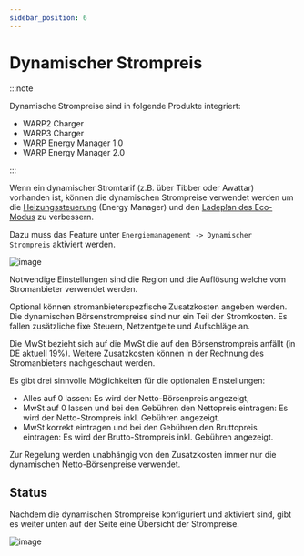 ```yaml
---
sidebar_position: 6
---
```


# Dynamischer Strompreis

:::note

Dynamische Strompreise sind in folgende Produkte integriert:

* WARP2 Charger
* WARP3 Charger
* WARP Energy Manager 1.0
* WARP Energy Manager 2.0

:::

Wenn ein dynamischer Stromtarif (z.B. über Tibber oder Awattar) vorhanden ist, können die dynamischen Strompreise verwendet werden um die [Heizungssteuerung](/warp_energy_manager/heating.md) (Energy Manager) und den [Ladeplan des Eco-Modus](/warp_charger/eco_mode.md) zu verbessern.

Dazu muss das Feature unter `Energiemanagement -> Dynamischer Strompreis` aktiviert werden.

![image](/img/dynamic_tariffs/configuration.png)

Notwendige Einstellungen sind die Region und die Auflösung welche vom Stromanbieter verwendet werden.

Optional können stromanbieterspezfische Zusatzkosten angeben werden. Die dynamischen Börsenstrompreise sind nur ein Teil der Strom­kosten. Es fallen zu­sätzliche fixe Steuern, Netzentgelte und Aufschläge an.

Die MwSt bezieht sich auf die MwSt die auf den Börsenstrompreis anfällt (in DE aktuell 19%). Weitere Zusatzkosten können in der Rechnung des Stromanbieters nachgeschaut werden.

Es gibt drei sinnvolle Möglichkeiten für die optionalen Einstellungen:

* Alles auf 0 lassen: Es wird der Netto-Börsenpreis angezeigt,
* MwSt auf 0 lassen und bei den Gebühren den Nettopreis eintragen: Es wird der Netto-Strom­preis inkl. Gebühren angezeigt.
* MwSt korrekt eintragen und bei den Gebühren den Bruttopreis eintragen: Es wird der Brutto-Strom­preis inkl. Gebühren angezeigt.

Zur Regelung werden unabhängig von den Zusatzkosten immer nur die dyna­mischen Netto-Börsenpreise verwendet.

## Status

Nachdem die dynamischen Strompreise konfiguriert und aktiviert sind, gibt es weiter unten auf der Seite eine Übersicht der Strompreise.

![image](/img/dynamic_tariffs/status.png)

